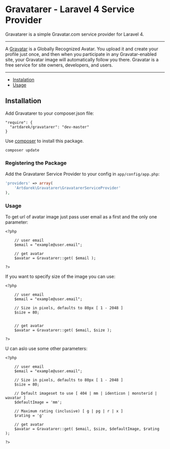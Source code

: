 # Gravatarer - Laravel 4 Service Provider
Gravatarer is a simple Gravatar.com service provider for Laravel 4. 

---

A [Gravatar](http://gravatar.com/) is a Globally Recognized Avatar. You upload it and create 
your profile just once, and then when you participate in any Gravatar-enabled site, your 
Gravatar image will automatically follow you there. Gravatar is a free service for site 
owners, developers, and users.

---

- [Instalation](#instalation)
- [Usage](#usage)

## Installation

Add Gravatarer to your composer.json file:

```
"require": {
  "artdarek/gravatarer": "dev-master"
}
```

Use [composer](http://getcomposer.org) to install this package.

    composer update

### Registering the Package

Add the Gravatarer Service Provider to your config in ``app/config/app.php``:

```php
'providers' => array(
	'Artdarek\Gravatarer\GravatarerServiceProvider'
),
```

### Usage

To get url of avatar image just pass user email as a first and the only one parameter:

```
<?php

	// user email
	$email = "example@user.email";
	
	// get avatar
	$avatar = Gravatarer::get( $email );
    
?>
```

If you want to specify size of the image you can use:

```
<?php

	// user email
	$email = "example@user.email";
	
	// Size in pixels, defaults to 80px [ 1 - 2048 ]
	$size = 80;
	
	
	// get avatar 
	$avatar = Gravatarer::get( $email, $size );

?>
```

U can aslo use some other parameters:

```
<?php

	// user email
	$email = "example@user.email";
	
	// Size in pixels, defaults to 80px [ 1 - 2048 ]
	$size = 80;
	
	// Default imageset to use [ 404 | mm | identicon | monsterid | wavatar ]
	$defaultImage = 'mm';
	
	// Maximum rating (inclusive) [ g | pg | r | x ]
	$rating = 'g'
	
	// get avatar 
	$avatar = Gravatarer::get( $email, $size, $defaultImage, $rating );

?>
```
